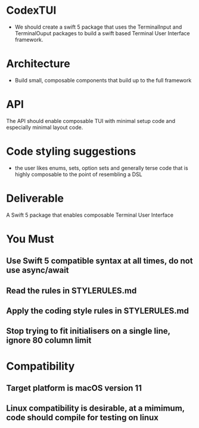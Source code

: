 # CodexTUI

- We should create a swift 5 package that uses the TerminalInput and TerminalOuput packages to
build a swift based Terminal User Interface framework.


# Architecture
- Build small, composable components that build up to the full framework

# API
The API should enable composable TUI with minimal setup code and especially minimal layout code.

# Code styling suggestions
- the user likes enums, sets, option sets and generally terse code that is highly composable to the point of resembling a DSL


# Deliverable 
A Swift 5 package that enables composable Terminal User Interface

# You Must
## Use Swift 5 compatible syntax at all times, do not use async/await
## Read the rules in STYLERULES.md
## Apply the coding style rules in STYLERULES.md
## Stop trying to fit initialisers on a single line, ignore 80 column limit

# Compatibility
## Target platform is macOS version 11
## Linux compatibility is desirable, at a mimimum, code should compile for testing on linux

